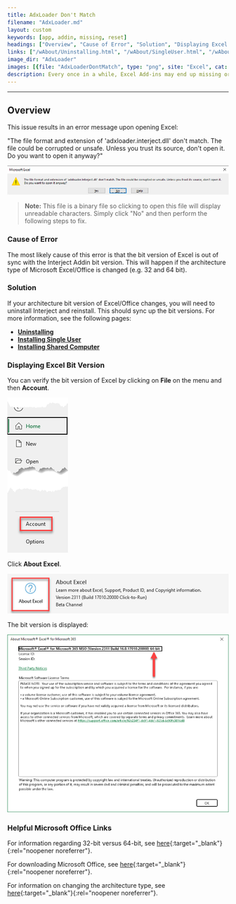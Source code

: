 ```yaml
---
title: AdxLoader Don't Match
filename: "AdxLoader.md"
layout: custom
keywords: [app, addin, missing, reset]
headings: ["Overview", "Cause of Error", "Solution", "Displaying Excel Bit Version", "Helpful Microsoft Office Links"]
links: ["/wAbout/Uninstalling.html", "/wAbout/SingleUser.html", "/wAbout/SharedComputer.html", "https://support.microsoft.com/en-us/office/choose-between-the-64-bit-or-32-bit-version-of-office-2dee7807-8f95-4d0c-b5fe-6c6f49b8d261", "https://www.microsoft.com/en-us/microsoft-365/download-office", "https://learn.microsoft.com/en-us/deployoffice/change-bitness"]
image_dir: "AdxLoader"
images: [{file: "AdxLoaderDontMatch", type: "png", site: "Excel", cat: "Popup", sub: "", report: "", ribbon: "", config: ""},{file: "ClickAccount", type: "png", site: "Excel", cat: "File Menu", sub: "", report: "", ribbon: "", config: ""},{file: "ClickAboutExcel", type: "png", site: "Excel", cat: "Account", sub: "", report: "", ribbon: "", config: ""},{file: "ExcelBitVersion", type: "png", site: "Excel", cat: "About Excel", sub: "", report: "", ribbon: "", config: ""}]
description: Every once in a while, Excel Add-ins may end up missing or fail to load in Excel. If your Interject addin is missing, you can follow these steps to reset it.
---
```

* * *

## Overview

This issue results in an error message upon opening Excel:

"The file format and extension of 'adxloader.interject.dll' don't match. The file could be corrupted or unsafe. Unless you trust its source, don't open it. Do you want to open it anyway?"

![](/images/AdxLoader/AdxLoaderDontMatch.png)
<br>

<blockquote class=highlight_note>
<b>Note:</b> This file is a binary file so clicking to open this file will display unreadable characters. Simply click "No" and then perform the following steps to fix.
</blockquote>

### Cause of Error

The most likely cause of this error is that the bit version of Excel is out of sync with the Interject Addin bit version. This will happen if the architecture type of Microsoft Excel/Office is changed (e.g. 32 and 64 bit).

### Solution

If your architecture bit version of Excel/Office changes, you will need to uninstall Interject and reinstall. This should sync up the bit versions. For more information, see the following pages:

* **[Uninstalling](/wAbout/Uninstalling.html)**
* **[Installing Single User](/wAbout/SingleUser.html)**
* **[Installing Shared Computer](/wAbout/SharedComputer.html)**

### Displaying Excel Bit Version

You can verify the bit version of Excel by clicking on **File** on the menu and then **Account**.

![](/images/AdxLoader/ClickAccount.png)
<br>

Click **About Excel**.

![](/images/AdxLoader/ClickAboutExcel.png)
<br>

The bit version is displayed:

![](/images/AdxLoader/ExcelBitVersion.png)
<br>

### Helpful Microsoft Office Links

For information regarding 32-bit versus 64-bit, see [here](https://support.microsoft.com/en-us/office/choose-between-the-64-bit-or-32-bit-version-of-office-2dee7807-8f95-4d0c-b5fe-6c6f49b8d261){:target="_blank"}{:rel="noopener noreferrer"}.

For downloading Microsoft Office, see [here](https://www.microsoft.com/en-us/microsoft-365/download-office){:target="_blank"}{:rel="noopener noreferrer"}.

For information on changing the architecture type, see [here](https://learn.microsoft.com/en-us/deployoffice/change-bitness){:target="_blank"}{:rel="noopener noreferrer"}.

